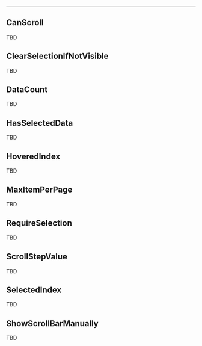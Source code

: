 ___

## CanScroll

TBD

## ClearSelectionIfNotVisible

TBD

## DataCount

TBD

## HasSelectedData

TBD

## HoveredIndex

TBD

## MaxItemPerPage

TBD

## RequireSelection

TBD

## ScrollStepValue

TBD

## SelectedIndex

TBD

## ShowScrollBarManually

TBD
